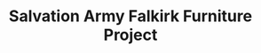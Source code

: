 ---
title: "Salvation Army Falkirk Furniture Project"
url: /falkirk/salvation-army-falkirk-furniture-project/
shop: furniture
---